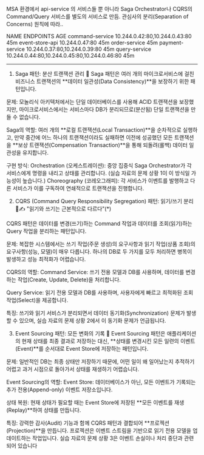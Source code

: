 

MSA 환경에서 api-service 의 서비스들 뿐 아니라
Saga Orchestrator나 CQRS의 Command/Query 서비스를 별도의 서비스로 만듬.
관심사의 분리(Separation of Concerns) 원칙에 따라..


NAME              ENDPOINTS                                      AGE
command-service   10.244.0.42:80,10.244.0.43:80                  45m
event-store-api   10.244.0.47:80                                 45m
order-service                                                    45m
payment-service   10.244.0.37:80,10.244.0.39:80                  45m
query-service     10.244.0.44:80,10.244.0.45:80,10.244.0.46:80   45m

---------

1. Saga 패턴: 분산 트랜잭션 관리 🤝
Saga 패턴은 여러 개의 마이크로서비스에 걸친 비즈니스 트랜잭션의 **데이터 일관성(Data Consistency)**을 보장하기 위한 패턴입니다.

문제: 모놀리식 아키텍처에서는 단일 데이터베이스를 사용해 ACID 트랜잭션을 보장했지만, 마이크로서비스에서는 서비스마다 DB가 분리되므로(분산됨) 단일 트랜잭션을 만들 수 없습니다.


Saga의 역할: 여러 개의 **로컬 트랜잭션(Local Transaction)**을 순차적으로 실행하고, 만약 중간에 어느 하나의 트랜잭션이라도 실패하면 이전에 성공했던 모든 트랜잭션을 **보상 트랜잭션(Compensation Transaction)**을 통해 되돌려(롤백) 데이터 일관성을 유지합니다.

구현 방식:
Orchestration (오케스트레이션): 중앙 집중식 Saga Orchestrator가 각 서비스에게 명령을 내리고 상태를 관리합니다. (실습 자료의 문제 상황 1이 이 방식일 가능성이 높습니다.)
Choreography (코레오그래피): 각 서비스가 이벤트를 발행하고 다른 서비스가 이를 구독하여 연쇄적으로 트랜잭션을 진행합니다.


2. CQRS (Command Query Responsibility Segregation) 패턴: 읽기/쓰기 분리 📖✍️ 
"읽기와 쓰기는 근본적으로 다르다"(*)


CQRS 패턴은 데이터를 변경(쓰기)하는 Command 작업과 데이터를 조회(읽기)하는 Query 작업을 분리하는 패턴입니다.

문제: 복잡한 시스템에서는 쓰기 작업(주문 생성)의 요구사항과 읽기 작업(상품 조회)의 요구사항(성능, 모델)이 매우 다릅니다. 하나의 DB로 두 가지를 모두 처리하면 병목이 발생하고 성능 최적화가 어렵습니다.

CQRS의 역할:
Command Service: 쓰기 전용 모델과 DB를 사용하며, 데이터를 변경하는 작업(Create, Update, Delete)을 처리합니다.

Query Service: 읽기 전용 모델과 DB를 사용하며, 사용자에게 빠르고 최적화된 조회 작업(Select)을 제공합니다.

특징: 쓰기와 읽기 서비스가 분리되면서 데이터 동기화(Synchronization) 문제가 발생할 수 있으며, 실습 자료의 문제 상황 2에서 이 동기화 문제가 언급됩니다.


3. Event Sourcing 패턴: 모든 변화의 기록 📝
Event Sourcing 패턴은 애플리케이션의 현재 상태를 최종 결과로 저장하는 대신, **상태를 변경시킨 모든 일련의 이벤트(Event)**를 순서대로 Event Store에 저장하는 패턴입니다.

문제: 일반적인 DB는 최종 상태만 저장하기 때문에, 어떤 일이 왜 일어났는지 추적하기 어렵고 과거 시점으로 돌아가서 상태를 재생하기 어렵습니다.

Event Sourcing의 역할:
Event Store: 데이터베이스가 아닌, 모든 이벤트가 기록되는 추가 전용(Append-only) 이벤트 저장소입니다.

상태 복원: 현재 상태가 필요할 때는 Event Store에 저장된 **모든 이벤트를 재생(Replay)**하여 상태를 만듭니다.

특징: 강력한 감사(Audit) 기능과 함께 CQRS 패턴과 결합되어 **프로젝션(Projection)**을 만듭니다. 프로젝션은 이벤트 스트림을 기반으로 읽기 전용 모델을 업데이트하는 작업입니다. 실습 자료의 문제 상황 3은 이벤트 손실이나 처리 중단과 관련되어 있습니다